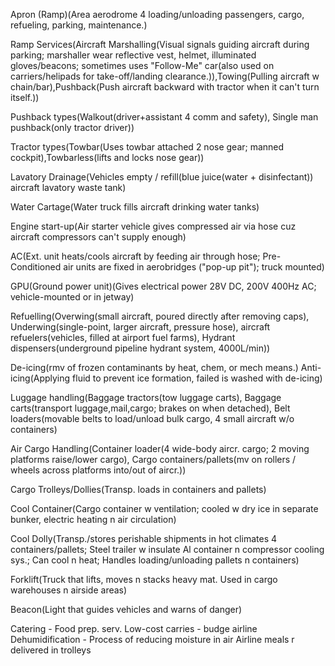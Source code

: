 Apron (Ramp)(Area aerodrome 4 loading/unloading passengers, cargo, refueling, parking, maintenance.)

Ramp Services(Aircraft Marshalling(Visual signals guiding aircraft during parking; marshaller wear reflective vest, helmet, illuminated gloves/beacons; sometimes uses "Follow-Me" car(also used on carriers/helipads for take-off/landing clearance.)),Towing(Pulling aircraft w chain/bar),Pushback(Push aircraft backward with tractor when it can't turn itself.))

Pushback types(Walkout(driver+assistant 4 comm and safety), Single man pushback(only tractor driver))

Tractor types(Towbar(Uses towbar attached 2 nose gear; manned cockpit),Towbarless(lifts and locks nose gear))

Lavatory Drainage(Vehicles empty / refill(blue juice(water + disinfectant)) aircraft lavatory waste tank)

Water Cartage(Water truck fills aircraft drinking water tanks)

Engine start-up(Air starter vehicle gives compressed air via hose cuz aircraft compressors can't supply enough)

AC(Ext. unit heats/cools aircraft by feeding air through hose; Pre-Conditioned air units are fixed in aerobridges ("pop-up pit"); truck mounted)

GPU(Ground power unit)(Gives electrical power 28V DC, 200V 400Hz AC; vehicle-mounted or in jetway)

Refuelling(Overwing(small aircraft, poured directly after removing caps), Underwing(single-point, larger aircraft, pressure hose), aircraft refuelers(vehicles, filled at airport fuel farms), Hydrant dispensers(underground pipeline hydrant system, 4000L/min))

De-icing(rmv of frozen contaminants by heat, chem, or mech means.)
Anti-icing(Applying fluid to prevent ice formation, failed is washed with de-icing)

Luggage handling(Baggage tractors(tow luggage carts), Baggage carts(transport luggage,mail,cargo; brakes on when detached), Belt loaders(movable belts to load/unload bulk cargo, 4 small aircraft w/o containers)

Air Cargo Handling(Container loader(4 wide-body aircr. cargo; 2 moving platforms raise/lower cargo), Cargo containers/pallets(mv on rollers / wheels across platforms into/out of aircr.))

Cargo Trolleys/Dollies(Transp. loads in containers and pallets)

Cool Container(Cargo container w ventilation; cooled w dry ice in separate bunker, electric heating n air circulation)

Cool Dolly(Transp./stores perishable shipments in hot climates 4 containers/pallets; Steel trailer w insulate Al container n compressor cooling sys.; Can cool n heat; Handles loading/unloading pallets n containers)

Forklift(Truck that lifts, moves n stacks heavy mat. Used in cargo warehouses n airside areas)

Beacon(Light that guides vehicles and warns of danger)

Catering - Food prep. serv.
Low-cost carries - budge airline
Dehumidification - Process of reducing moisture in air
Airline meals r delivered in trolleys
